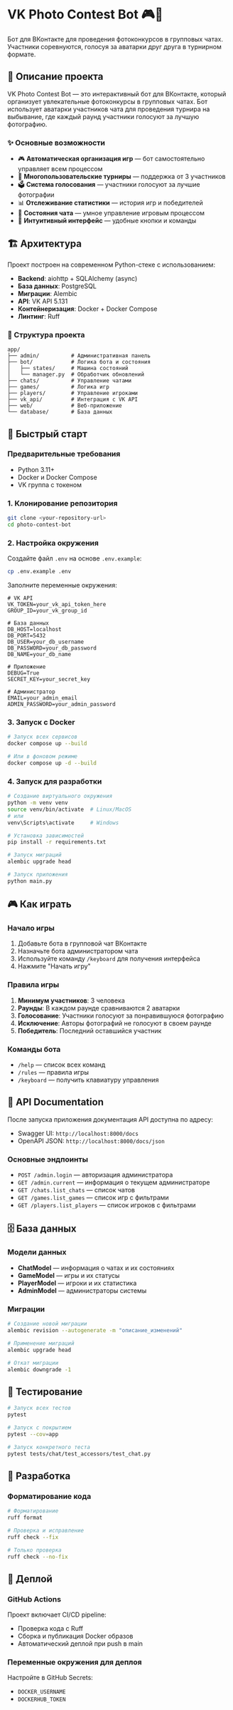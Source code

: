 # VK Photo Contest Bot 🎮📸

Бот для ВКонтакте для проведения фотоконкурсов в групповых чатах. Участники соревнуются, голосуя за аватарки друг друга в турнирном формате.

## 🎯 Описание проекта

VK Photo Contest Bot — это интерактивный бот для ВКонтакте, который организует увлекательные фотоконкурсы в групповых чатах. Бот использует аватарки участников чата для проведения турнира на выбывание, где каждый раунд участники голосуют за лучшую фотографию.

### ✨ Основные возможности

- 🎮 **Автоматическая организация игр** — бот самостоятельно управляет всем процессом
- 👥 **Многопользовательские турниры** — поддержка от 3 участников
- 🗳️ **Система голосования** — участники голосуют за лучшие фотографии
- 📊 **Отслеживание статистики** — история игр и победителей
- 🎯 **Состояния чата** — умное управление игровым процессом
- 📱 **Интуитивный интерфейс** — удобные кнопки и команды

## 🏗️ Архитектура

Проект построен на современном Python-стеке с использованием:

- **Backend**: aiohttp + SQLAlchemy (async)
- **База данных**: PostgreSQL
- **Миграции**: Alembic
- **API**: VK API 5.131
- **Контейнеризация**: Docker + Docker Compose
- **Линтинг**: Ruff

### 📁 Структура проекта

```
app/
├── admin/          # Административная панель
├── bot/            # Логика бота и состояния
│   ├── states/     # Машина состояний
│   └── manager.py  # Обработчик обновлений
├── chats/          # Управление чатами
├── games/          # Логика игр
├── players/        # Управление игроками
├── vk_api/         # Интеграция с VK API
├── web/            # Веб-приложение
└── database/       # База данных
```

## 🚀 Быстрый старт

### Предварительные требования

- Python 3.11+
- Docker и Docker Compose
- VK группа с токеном

### 1. Клонирование репозитория

```bash
git clone <your-repository-url>
cd photo-contest-bot
```

### 2. Настройка окружения

Создайте файл `.env` на основе `.env.example`:

```bash
cp .env.example .env
```

Заполните переменные окружения:

```env
# VK API
VK_TOKEN=your_vk_api_token_here
GROUP_ID=your_vk_group_id

# База данных
DB_HOST=localhost
DB_PORT=5432
DB_USER=your_db_username
DB_PASSWORD=your_db_password
DB_NAME=your_db_name

# Приложение
DEBUG=True
SECRET_KEY=your_secret_key

# Администратор
EMAIL=your_admin_email
ADMIN_PASSWORD=your_admin_password
```

### 3. Запуск с Docker

```bash
# Запуск всех сервисов
docker compose up --build

# Или в фоновом режиме
docker compose up -d --build
```

### 4. Запуск для разработки

```bash
# Создание виртуального окружения
python -m venv venv
source venv/bin/activate  # Linux/MacOS
# или
venv\Scripts\activate     # Windows

# Установка зависимостей
pip install -r requirements.txt

# Запуск миграций
alembic upgrade head

# Запуск приложения
python main.py
```

## 🎮 Как играть

### Начало игры

1. Добавьте бота в групповой чат ВКонтакте
2. Назначьте бота администратором чата
3. Используйте команду `/keyboard` для получения интерфейса
4. Нажмите "Начать игру"

### Правила игры

1. **Минимум участников**: 3 человека
2. **Раунды**: В каждом раунде сравниваются 2 аватарки
3. **Голосование**: Участники голосуют за понравившуюся фотографию
4. **Исключение**: Авторы фотографий не голосуют в своем раунде
5. **Победитель**: Последний оставшийся участник

### Команды бота

- `/help` — список всех команд
- `/rules` — правила игры
- `/keyboard` — получить клавиатуру управления

## 🔧 API Documentation

После запуска приложения документация API доступна по адресу:
- Swagger UI: `http://localhost:8000/docs`
- OpenAPI JSON: `http://localhost:8000/docs/json`

### Основные эндпоинты

- `POST /admin.login` — авторизация администратора
- `GET /admin.current` — информация о текущем администраторе
- `GET /chats.list_chats` — список чатов
- `GET /games.list_games` — список игр с фильтрами
- `GET /players.list_players` — список игроков с фильтрами

## 🗄️ База данных

### Модели данных

- **ChatModel** — информация о чатах и их состояниях
- **GameModel** — игры и их статусы
- **PlayerModel** — игроки и их статистика
- **AdminModel** — администраторы системы

### Миграции

```bash
# Создание новой миграции
alembic revision --autogenerate -m "описание_изменений"

# Применение миграций
alembic upgrade head

# Откат миграции
alembic downgrade -1
```

## 🧪 Тестирование

```bash
# Запуск всех тестов
pytest

# Запуск с покрытием
pytest --cov=app

# Запуск конкретного теста
pytest tests/chat/test_accessors/test_chat.py
```

## 📝 Разработка

### Форматирование кода

```bash
# Форматирование
ruff format

# Проверка и исправление
ruff check --fix

# Только проверка
ruff check --no-fix
```

## 🚀 Деплой

### GitHub Actions

Проект включает CI/CD pipeline:
- Проверка кода с Ruff
- Сборка и публикация Docker образов
- Автоматический деплой при push в main

### Переменные окружения для деплоя

Настройте в GitHub Secrets:
- `DOCKER_USERNAME`
- `DOCKERHUB_TOKEN`
